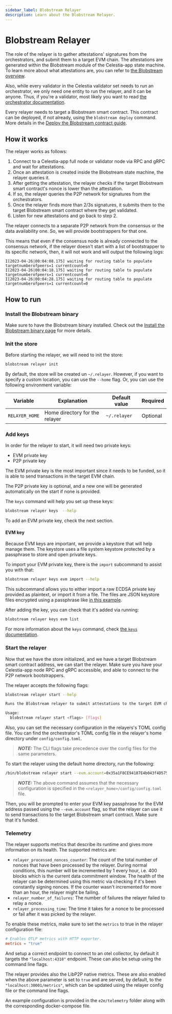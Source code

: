 ```yaml
---
sidebar_label: Blobstream Relayer
description: Learn about the Blobstream Relayer.
---
```


# Blobstream Relayer

<!-- markdownlint-disable MD013 -->

The role of the relayer is to gather attestations' signatures from the orchestrators, and submit them to a target EVM chain. The attestations are generated within the Blobstream module of the Celestia-app state machine. To learn more about what attestations are, you can refer to [the Blobstream overview](https://github.com/celestiaorg/celestia-app/tree/main/x/blobstream).

Also, while every validator in the Celestia validator set needs to run an orchestrator, we only need one entity to run the relayer, and it can be anyone. Thus, if you're a validator, most likely you want to read [the orchestrator documentation](https://docs.celestia.org/nodes/blobstream-orchestrator/).

Every relayer needs to target a Blobstream smart contract. This contract can be deployed, if not already, using the `blobstream deploy` command. More details in the [Deploy the Blobstream contract guide](https://docs.celestia.org/nodes/blobstream-deploy/).

## How it works

The relayer works as follows:

1. Connect to a Celestia-app full node or validator node via RPC and gRPC and wait for attestations.
2. Once an attestation is created inside the Blobstream state machine, the relayer queries it.
3. After getting the attestation, the relayer checks if the target Blobstream smart contract's nonce is lower than the attestation.
4. If so, the relayer queries the P2P network for signatures from the orchestrators.
5. Once the relayer finds more than 2/3s signatures, it submits them to the target Blobstream smart contract where they get validated.
6. Listen for new attestations and go back to step 2.

The relayer connects to a separate P2P network from the consensus or the data availability one. So, we will provide bootstrappers for that one.

This means that even if the consensus node is already connected to the consensus network, if the relayer doesn't start with a list of bootstrapper to its specific network, then, it will not work and will output the following logs:

```text
I[2023-04-26|00:04:08.175] waiting for routing table to populate        targetnumberofpeers=1 currentcount=0
I[2023-04-26|00:04:18.175] waiting for routing table to populate        targetnumberofpeers=1 currentcount=0
I[2023-04-26|00:04:28.175] waiting for routing table to populate        targetnumberofpeers=1 currentcount=0
```

## How to run

### Install the Blobstream binary

Make sure to have the Blobstream binary installed. Check out the [Install the Blobstream binary page](https://docs.celestia.org/nodes/blobstream-binary) for more details.

### Init the store

Before starting the relayer, we will need to init the store:

```sh
blobstream relayer init
```

By default, the store will be created un `~/.relayer`. However, if you want to specify a custom location, you can use the `--home` flag. Or, you can use the following environment variable:

| Variable       | Explanation                    | Default value | Required |
| -------------- | ------------------------------ | ------------- | -------- |
| `RELAYER_HOME` | Home directory for the relayer | `~/.relayer`  | Optional |

### Add keys

In order for the relayer to start, it will need two private keys:

- EVM private key
- P2P private key

The EVM private key is the most important since it needs to be funded, so it is able to send transactions in the target EVM chain.

The P2P private key is optional, and a new one will be generated automatically on the start if none is provided.

The `keys` command will help you set up these keys:

```sh
blobstream relayer keys  --help
```

To add an EVM private key, check the next section.

#### EVM key

Because EVM keys are important, we provide a keystore that will help manage them. The keystore uses a file system keystore protected by a passphrase to store and open private keys.

To import your EVM private key, there is the `import` subcommand to assist you with that:

```sh
blobstream relayer keys evm import --help
```

This subcommand allows you to either import a raw ECDSA private key provided as plaintext, or import it from a file. The files are JSON keystore files encrypted using a passphrase like [in this example](https://geth.ethereum.org/docs/developers/dapp-developer/native-accounts).

After adding the key, you can check that it's added via running:

```sh
blobstream relayer keys evm list
```

For more information about the `keys` command, check [the `keys` documentation](https://docs.celestia.org/nodes/blobstream-keys).

### Start the relayer

Now that we have the store initialized, and we have a target Blobstream smart contract address, we can start the relayer. Make sure you have your Celestia-app node RPC and gRPC accessible, and able to connect to the P2P network bootstrappers.

The relayer accepts the following flags:

```sh
blobstream relayer start --help

Runs the Blobstream relayer to submit attestations to the target EVM chain

Usage:
  blobstream relayer start <flags> [flags]
```

Also, you can set the necessary configuration in the relayers's TOML config file. You can find the orchestrator's TOML config file in the relayer's home directory under `config/config.toml`.

> **_NOTE:_** The CLI flags take precedence over the config files for the same parameters.

To start the relayer using the default home directory, run the following:

```sh
/bin/blobstream relayer start --evm.account=0x35a1F8CE94187E4b043f4D57548EF2348Ed556c8
```

> **_NOTE:_** The above command assumes that the necessary configuration is specified in the `<relayer_home>/config/config.toml` file.

Then, you will be prompted to enter your EVM key passphrase for the EVM address passed using the `--evm.account` flag, so that the relayer can use it to send transactions to the target Blobstream smart contract. Make sure that it's funded.

### Telemetry

The relayer supports metrics that describe its runtime and gives more information on its health. The supported metrics are:

- `relayer_processed_nonces_counter`: The count of the total number of nonces that have been processed by the relayer. During normal conditions, this number will be incremented by 1 every hour, i.e. 400 blocks which is the current data commitment window. The health of the relayer can be determined using this metric via checking if it's been constantly signing nonces. If the counter wasn't incremented for more than an hour, the relayer might be failing.
- `relayer_number_of_failures`: The number of failures the relayer failed to relay a nonce.
- `relayer_processing_time`: The time it takes for a nonce to be processed or fail after it was picked by the relayer.

To enable these metrics, make sure to set the `metrics` to true in the relayer configuration file:

```toml
# Enables OTLP metrics with HTTP exporter.
metrics = "true"
```

And setup a correct endpoint to connect to an otel collector, by default it targets the `"localhost:4318"` endpoint. These can also be setup using the command line flags.

The relayer provides also the LibP2P native metrics. These are also enabled when the above parameter is set to `true` and are served, by default, to the `"localhost:30001/metrics"`, which can be updated using the relayer config file or the command line flags.

An example configuration is provided in the `e2e/telemetry` folder along with the corresponding docker-compose file.
